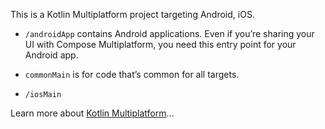 This is a Kotlin Multiplatform project targeting Android, iOS.

* `/androidApp` contains Android applications. Even if you’re sharing your UI with Compose
  Multiplatform,
  you need this entry point for your Android app.

* `commonMain` is for code that’s common for all targets.

* `/iosMain`

Learn more
about [Kotlin Multiplatform](https://www.jetbrains.com/help/kotlin-multiplatform-dev/get-started.html)…